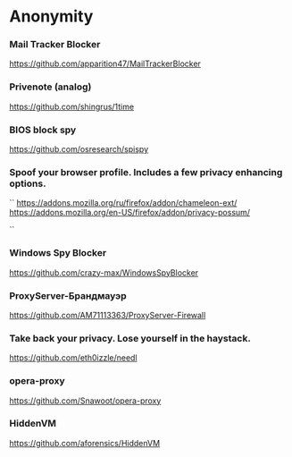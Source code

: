 # Anonymity

### Mail Tracker Blocker

https://github.com/apparition47/MailTrackerBlocker

### Privenote (analog)

https://github.com/shingrus/1time

### BIOS block spy

https://github.com/osresearch/spispy

### Spoof your browser profile. Includes a few privacy enhancing options.
``
https://addons.mozilla.org/ru/firefox/addon/chameleon-ext/
https://addons.mozilla.org/en-US/firefox/addon/privacy-possum/

``
### Windows Spy Blocker

https://github.com/crazy-max/WindowsSpyBlocker

### ProxyServer-Брандмауэр

https://github.com/AM71113363/ProxyServer-Firewall

### Take back your privacy. Lose yourself in the haystack.

https://github.com/eth0izzle/needl

### opera-proxy

https://github.com/Snawoot/opera-proxy


### HiddenVM

https://github.com/aforensics/HiddenVM
